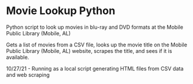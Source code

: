 # Movie Lookup Python
Python script to look up movies in blu-ray and DVD formats at the Mobile Public Library (Mobile, AL)

Gets a list of movies from a CSV file, looks up the movie title on the Mobile Public Library (Mobile, AL) website, scrapes the title, and sees if it is available. 

10/27/21 - Running as a local script generating HTML files from CSV data and web scraping
